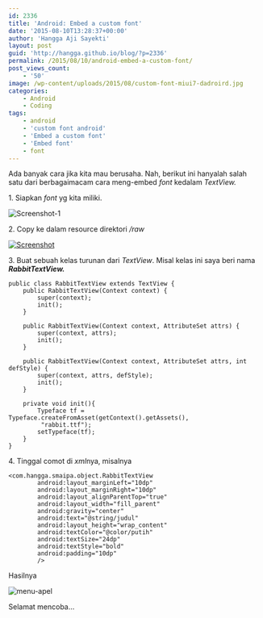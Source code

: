 ```yaml
---
id: 2336
title: 'Android: Embed a custom font'
date: '2015-08-10T13:28:37+00:00'
author: 'Hangga Aji Sayekti'
layout: post
guid: 'http://hangga.github.io/blog/?p=2336'
permalink: /2015/08/10/android-embed-a-custom-font/
post_views_count:
    - '50'
image: /wp-content/uploads/2015/08/custom-font-miui7-dadroird.jpg
categories:
    - Android
    - Coding
tags:
    - android
    - 'custom font android'
    - 'Embed a custom font'
    - 'Embed font'
    - font
---
```


Ada banyak cara jika kita mau berusaha. Nah, berikut ini hanyalah salah satu dari berbagaimacam cara meng-embed *font* kedalam *TextView.*

1\. Siapkan *font* yg kita miliki.

![Screenshot-1](http://hangga.github.io/blog/wp-content/uploads/2015/08/Screenshot-1.png)

2\. Copy ke dalam resource direktori */raw*

[![Screenshot](http://hangga.github.io/blog/wp-content/uploads/2015/08/Screenshot-150x150.png)](http://hangga.github.io/blog/wp-content/uploads/2015/08/Screenshot.png)

3\. Buat sebuah kelas turunan dari *TextView*. Misal kelas ini saya beri nama ***RabbitTextView.***

```
public class RabbitTextView extends TextView {
    public RabbitTextView(Context context) {
        super(context);
        init();
    }

    public RabbitTextView(Context context, AttributeSet attrs) {
        super(context, attrs);
        init();
    }

    public RabbitTextView(Context context, AttributeSet attrs, int defStyle) {
        super(context, attrs, defStyle);
        init();
    }

    private void init(){
        Typeface tf = Typeface.createFromAsset(getContext().getAssets(),
         "rabbit.ttf");
        setTypeface(tf);
    }
}
```

4\. Tinggal comot di *xml*nya, misalnya

```
<com.hangga.smaipa.object.RabbitTextView
        android:layout_marginLeft="10dp"
        android:layout_marginRight="10dp"
        android:layout_alignParentTop="true"
        android:layout_width="fill_parent"
        android:gravity="center"
        android:text="@string/judul"
        android:layout_height="wrap_content"
        android:textColor="@color/putih"
        android:textSize="24dp"
        android:textStyle="bold"
        android:padding="10dp"
        />
```

Hasilnya

![menu-apel](http://hangga.github.io/blog/wp-content/uploads/2015/08/menu-apel.png)

Selamat mencoba…